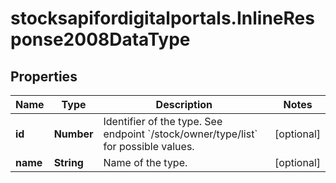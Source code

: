 # stocksapifordigitalportals.InlineResponse2008DataType

## Properties

Name | Type | Description | Notes
------------ | ------------- | ------------- | -------------
**id** | **Number** | Identifier of the type. See endpoint &#x60;/stock/owner/type/list&#x60; for possible values. | [optional] 
**name** | **String** | Name of the type. | [optional] 


